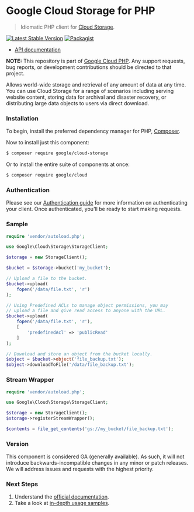 # Google Cloud Storage for PHP

> Idiomatic PHP client for [Cloud Storage](https://cloud.google.com/storage/).

[![Latest Stable Version](https://poser.pugx.org/google/cloud-storage/v/stable)](https://packagist.org/packages/google/cloud-storage) [![Packagist](https://img.shields.io/packagist/dm/google/cloud-storage.svg)](https://packagist.org/packages/google/cloud-storage)

* [API documentation](http://googleapis.github.io/google-cloud-php/#/docs/cloud-storage/latest)

**NOTE:** This repository is part of [Google Cloud PHP](https://github.com/googleapis/google-cloud-php). Any
support requests, bug reports, or development contributions should be directed to
that project.

Allows world-wide storage and retrieval of any amount of data at any time. You can use Cloud Storage for a range of
scenarios including serving website content, storing data for archival and disaster recovery, or distributing large data objects to users via direct download.

### Installation

To begin, install the preferred dependency manager for PHP, [Composer](https://getcomposer.org/).

Now to install just this component:

```sh
$ composer require google/cloud-storage
```

Or to install the entire suite of components at once:

```sh
$ composer require google/cloud
```

### Authentication

Please see our [Authentication guide](https://github.com/googleapis/google-cloud-php/blob/master/AUTHENTICATION.md) for more information
on authenticating your client. Once authenticated, you'll be ready to start making requests.

### Sample

```php
require 'vendor/autoload.php';

use Google\Cloud\Storage\StorageClient;

$storage = new StorageClient();

$bucket = $storage->bucket('my_bucket');

// Upload a file to the bucket.
$bucket->upload(
    fopen('/data/file.txt', 'r')
);

// Using Predefined ACLs to manage object permissions, you may
// upload a file and give read access to anyone with the URL.
$bucket->upload(
    fopen('/data/file.txt', 'r'),
    [
        'predefinedAcl' => 'publicRead'
    ]
);

// Download and store an object from the bucket locally.
$object = $bucket->object('file_backup.txt');
$object->downloadToFile('/data/file_backup.txt');
```

### Stream Wrapper

```php
require 'vendor/autoload.php';

use Google\Cloud\Storage\StorageClient;

$storage = new StorageClient();
$storage->registerStreamWrapper();

$contents = file_get_contents('gs://my_bucket/file_backup.txt');
```

### Version

This component is considered GA (generally available). As such, it will not introduce backwards-incompatible changes in
any minor or patch releases. We will address issues and requests with the highest priority.

### Next Steps

1. Understand the [official documentation](https://cloud.google.com/storage/docs).
2. Take a look at [in-depth usage samples](https://github.com/GoogleCloudPlatform/php-docs-samples/tree/master/storage/).
